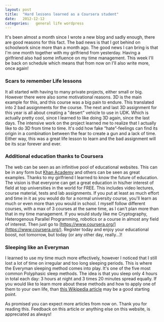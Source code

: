 ```yaml
---
layout: post
title:  "Hard lessons learned as a Coursera student"
date:   2012-12-12
categories:   general life wordpress
---
```


It's been almost a month since I wrote a new blog and sadly enough, there are good reasons for this fact. The bad news is that I got behind on schoolwork since more than a month ago. The good news I can bring is that I'm one month together with my girlfriend from yesterday. Having a girlfriend also had some influence on my time management. This week I'll be back on schedule which means that from now on I'll also write more, once again!

### Scars to remember Life lessons

It all started with having to many private projects, either small or big. However there were also some motivational reasons. 3D is the main example for this, and this course was a big pain to endure. This translated into 2 bad assignments for the course. The next and last 3D assignment for this year is all about creating a "desert" vehicle to use in UDK. Which is actually pretty cool, since I learned to like doing 3D again, since the last days. The intensive work on the project learned me to realize that I actually like to do 3D from time to time. It's odd how fake “hate”-feelings can find its origin in a combination between the fear to create a gun and a lack of time. Either way, this was a great life lesson to learn and the bad assignment will be its scar forever and ever.

### Additional education thanks to Coursera

The web can be seen as an infinitive pool of educational websites. This can be in any form but [Khan Academy](http://www.khanacademy.org/) and others can be seen as great examples. Thanks to my girlfriend I learned to know the future of education. The vision is that everyone can get a great education in his/her interest of field at top universities in the world for FREE. This includes video lectures, course material, tests and lab assignments. If you put at least as much effort and time in it as you would do for a normal university course, you'll learn as much or even more than you would in school. I myself follow different courses, with a max of 3 courses at the same time, as I can't plan more than that in my time management. If you would study like me Cryptography, Heterogenous Parallel Programming, robotics or a course in almost any field of interest. Then just go to [https://www.coursera.org/](https://www.coursera.org/). Register today and enjoy your educational boost, not tomorrow, but today (or any other day, really…)!

### Sleeping like an Everyman

I learned to use my time much more effectively, however I noticed that I still lost a lot of time on irregular and too long sleeping periods. This is where  the Everyman sleeping method comes into play. It's one of the five most common Polyphasic sleep methods. The idea is that you sleep only 4 hours in total each day: 3 hours at night and 3 times 20 minutes spread equally. If you would like to learn more about these methods and how to apply one of them to your own life, than [this Wikipedia article](http://en.wikipedia.org/wiki/Polyphasic_sleep) may be a good starting point.

As promised you can expect more articles from now on. Thank you for reading this. Feedback on this article or anything else on this website, is appreciated as always!